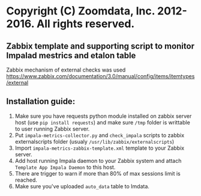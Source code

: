 # Copyright (C) Zoomdata, Inc. 2012-2016. All rights reserved.

## Zabbix template and supporting script to monitor Impalad mestrics and etalon table

Zabbix mechanism of external checks was used
https://www.zabbix.com/documentation/3.0/manual/config/items/itemtypes/external

## Installation guide:
1. Make sure you have requests python module installed on zabbix server host (use `pip install requests`) and make sure `/tmp` folder is writtable to user running Zabbix server.
2. Put `impala-metrics-collector.py` and `check_impala` scripts to zabbix externalscripts folder (usualy `/usr/lib/zabbix/externalscripts`)
3. Import `impala-metrics-zabbix-template.xml` template to your Zabbix server.
4. Add host running Impala daemon to your Zabbix system and attach `Template App Impala Daemon` to this host.
5. There are trigger to warn if more than 80% of max sessions limit is reached.
6. Make sure you've uploaded `auto_data` table to Imdata.
